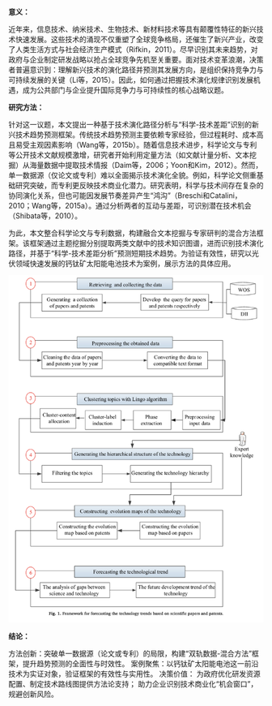 






**意义：**  

近年来，信息技术、纳米技术、生物技术、新材料技术等具有颠覆性特征的新兴技术快速发展。这些技术的涌现不仅重塑了全球竞争格局，还催生了新兴产业，改变了人类生活方式与社会经济生产模式（Rifkin，2011）。尽早识别其未来趋势，对政府与企业制定研发战略以抢占全球竞争先机至关重要。面对技术变革浪潮，决策者普遍意识到：理解新兴技术的演化路径并预测其发展方向，是组织保持竞争力与可持续发展的关键（Li等，2015）。因此，如何通过把握技术演化规律识别发展机遇，成为公共部门与企业提升国际竞争力与可持续性的核心战略议题。







**研究方法：**

针对这一议题，本文提出一种基于技术演化路径分析与“科学-技术差距”识别的新兴技术趋势预测框架。传统技术趋势预测主要依赖专家经验，但过程耗时、成本高且易受主观因素影响（Wang等，2015b）。随着信息技术进步，科学论文与专利等公开技术文献规模激增，研究者开始利用定量方法（如文献计量分析、文本挖掘）从海量数据中提取技术情报（Daim等，2006；Yoon和Kim，2012）。然而，单一数据源（仅论文或专利）难以全面揭示技术演化全貌。例如，科学论文侧重基础研究突破，而专利更反映技术商业化潜力。研究表明，科学与技术间存在复杂的协同演化关系，但也可能因发展节奏差异产生“鸿沟”（Breschi和Catalini，2010；Wang等，2015a）。通过分析两者的互动与差距，可识别潜在技术机会（Shibata等，2010）。

为此，本文整合科学论文与专利数据，构建融合文本挖掘与专家研判的混合方法框架。该框架通过主题挖掘分别提取两类文献中的技术知识图谱，进而识别技术演化路径，并基于“科学-技术差距分析”预测短期技术趋势。为验证有效性，研究以光伏领域快速发展的钙钛矿太阳能电池技术为案例，展示方法的具体应用。

![截屏2025-03-26 13.49.48.png](%E6%88%AA%E5%B1%8F2025-03-26%2013.49.48.png)

**结论：** 


方法创新：突破单一数据源（论文或专利）的局限，构建“双轨数据-混合方法”框架，提升趋势预测的全面性与时效性。
案例聚焦：以钙钛矿太阳能电池这一前沿技术为实证对象，验证框架的有效性与实用性。
决策价值：
为政府优化研发资源配置、制定技术路线图提供方法论支持；
助力企业识别技术商业化“机会窗口”，规避创新风险。
